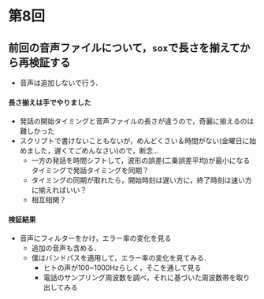 # 第8回
## 前回の音声ファイルについて，`sox`で長さを揃えてから再検証する
  - 音声は追加しないで行う．
#### 長さ揃えは手でやりました
  - 発話の開始タイミングと音声ファイルの長さが違うので，奇麗に揃えるのは難しかった
  - スクリプトで書けないこともないが，めんどくさい＆時間がない(金曜日に始めました，遅くてごめんなさい)ので，断念…
    - 一方の発話を時間シフトして，波形の誤差(二乗誤差平均)が最小になるタイミングで発話タイミングを同期？
    - タイミングの同期が取れたら，開始時刻は遅い方に，終了時刻は速い方に揃えればいい？
    - 相互相関？
#### 検証結果




- 音声にフィルターをかけ，エラー率の変化を見る
  - 追加の音声も含める．
  - 僕はバンドパスを適用して，エラー率の変化を見てみる．
    - ヒトの声が100~1000Hzらしく，そこを通して見る
    - 電話のサンプリング周波数を調べ，それに基づいた周波数帯を取り出してみる